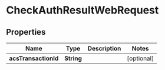 # CheckAuthResultWebRequest

## Properties
Name | Type | Description | Notes
------------ | ------------- | ------------- | -------------
**acsTransactionId** | **String** |  |  [optional]
